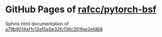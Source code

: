 GitHub Pages of [rafcc/pytorch-bsf](https://github.com/rafcc/pytorch-bsf)
===
Sphinx html documentation of [a79b9014ef1c12ef5e0e32fc136c261fee2efd68](https://github.com/rafcc/pytorch-bsf/tree/a79b9014ef1c12ef5e0e32fc136c261fee2efd68)

